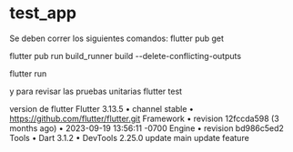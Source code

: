 # test_app
Se deben correr los siguientes comandos:
flutter pub get

flutter pub run build_runner build --delete-conflicting-outputs

flutter run

y para revisar las pruebas unitarias
flutter test

version de flutter
Flutter 3.13.5 • channel stable • https://github.com/flutter/flutter.git
Framework • revision 12fccda598 (3 months ago) • 2023-09-19 13:56:11 -0700
Engine • revision bd986c5ed2
Tools • Dart 3.1.2 • DevTools 2.25.0
update main
update feature
